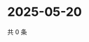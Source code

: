 # 2025-05-20

共 0 条

<!-- BEGIN ZHIHUVIDEO -->
<!-- 最后更新时间 Tue May 20 2025 06:11:10 GMT+0800 (China Standard Time) -->

<!-- END ZHIHUVIDEO -->
